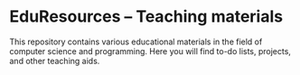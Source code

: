 # EduResources – Teaching materials

This repository contains various educational materials in the field of computer science and programming. Here you will find to-do lists, projects, and other teaching aids.
